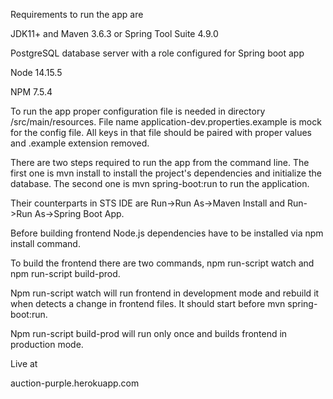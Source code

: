 Requirements to run the app are

JDK11+ and Maven 3.6.3 or Spring Tool Suite 4.9.0

PostgreSQL database server with a role configured for Spring boot app

Node 14.15.5

NPM 7.5.4

To run the app proper configuration file is needed in directory /src/main/resources. File name application-dev.properties.example is mock for the config file. All keys in that file should be paired with proper values and .example extension removed.

There are two steps required to run the app from the command line. The first one is mvn install to install the project's dependencies and initialize the database. The second one is mvn spring-boot:run to run the application.

Their counterparts in STS IDE are Run->Run As->Maven Install and Run->Run As->Spring Boot App.

Before building frontend Node.js dependencies have to be installed via npm install command.

To build the frontend there are two commands, npm run-script watch and npm run-script build-prod. 

Npm run-script watch will run frontend in development mode and rebuild it when detects a change in frontend files. It should start before mvn spring-boot:run. 

Npm run-script build-prod will run only once and builds frontend in production mode.

Live at

auction-purple.herokuapp.com
